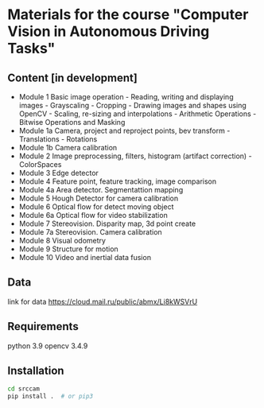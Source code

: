 # Materials for the course "Computer Vision in Autonomous Driving Tasks"

## Content [in development]

- Module 1 Basic image operation
        - Reading, writing and displaying images
        - Grayscaling
        - Cropping
        - Drawing images and shapes using OpenCV
        - Scaling, re-sizing and interpolations
        - Arithmetic Operations
        - Bitwise Operations and Masking
- Module 1a Camera, project and reproject points, bev transform
        - Translations
        - Rotations
- Module 1b Camera calibration
- Module 2 Image preprocessing, filters, histogram (artifact correction)
        - ColorSpaces
- Module 3 Edge detector
- Module 4 Feature point, feature tracking, image comparison
- Module 4a Area detector. Segmentattion mapping
- Module 5 Hough Detector for camera calibration
- Module 6 Optical flow for detect moving object
- Module 6a Optical flow for video stabilization
- Module 7 Stereovision. Disparity map, 3d point create
- Module 7a Stereovision. Camera calibration
- Module 8 Visual odometry
- Module 9 Structure for motion
- Module 10 Video and inertial data fusion

## Data
link for data https://cloud.mail.ru/public/abmx/Li8kWSVrU

## Requirements

python 3.9
opencv 3.4.9

## Installation

```bash
cd srccam
pip install .  # or pip3
```
